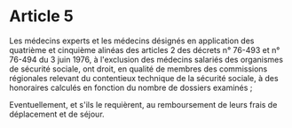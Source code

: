 # Article 5

Les médecins experts et les médecins désignés en application des quatrième et cinquième alinéas des articles 2 des décrets n° 76-493 et n° 76-494 du 3 juin 1976, à l'exclusion des médecins salariés des organismes de sécurité sociale, ont droit, en qualité de membres des commissions régionales relevant du contentieux technique de la sécurité sociale, à des honoraires calculés en fonction du nombre de dossiers examinés ;

Eventuellement, et s'ils le requièrent, au remboursement de leurs frais de déplacement et de séjour.
